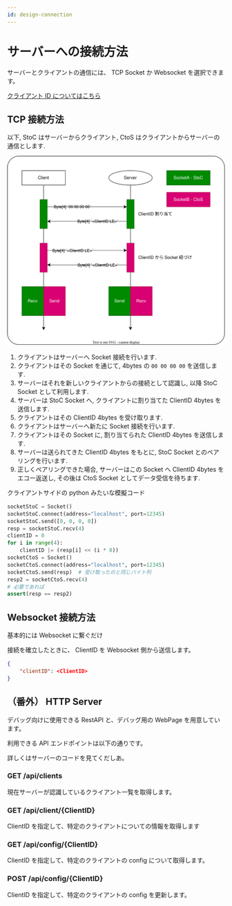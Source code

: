 ```yaml
---
id: design-connection
---
```


# サーバーへの接続方法

サーバーとクライアントの通信には、 TCP Socket か Websocket を選択できます。

[クライアント ID についてはこちら](client.md#クライアント-id)

## TCP 接続方法

以下, StoC はサーバーからクライアント, CtoS はクライアントからサーバーの通信とします.

![TCP 接続フロー](connection-tcp.svg)

1. クライアントはサーバーへ Socket 接続を行います.
1. クライアントはその Socket を通じて, 4bytes の `00 00 00 00` を送信します.
1. サーバーはそれを新しいクライアントからの接続として認識し, 以降 StoC Socket として利用します.
1. サーバーは StoC Socket へ, クライアントに割り当てた ClientID 4bytes を送信します.
1. クライアントはその ClientID 4bytes を受け取ります.
1. クライアントはサーバーへ新たに Socket 接続を行います.
1. クライアントはその Socket に, 割り当てられた ClientID 4bytes を送信します.
1. サーバーは送られてきた ClientID 4bytes をもとに, StoC Socket とのペアリングを行います.
1. 正しくペアリングできた場合, サーバーはこの Socket へ ClientID 4bytes をエコー返送し, その後は CtoS Socket としてデータ受信を待ちます.

クライアントサイドの python みたいな模擬コード

```python
socketStoC = Socket()
socketStoC.connect(address="localhost", port=12345)
socketStoC.send([0, 0, 0, 0])
resp = socketStoC.recv(4)
clientID = 0
for i in range(4):
    clientID |= (resp[i] << (i * 8))
socketCtoS = Socket()
socketCtoS.connect(address="localhost", port=12345)
socketCtoS.send(resp)  # 受け取ったのと同じバイト列
resp2 = socketCtoS.recv(4)
# 必要であれば
assert(resp == resp2)
```

## Websocket 接続方法

基本的には Websocket に繋ぐだけ

接続を確立したときに、 ClientID を Websocket 側から送信します。

```json
{
    "clientID": <ClientID>
}
```

## （番外） HTTP Server

デバッグ向けに使用できる RestAPI と、デバッグ用の WebPage を用意しています。

利用できる API エンドポイントは以下の通りです。

詳しくはサーバーのコードを見てくだしあ。

### GET /api/clients

現在サーバーが認識しているクライアント一覧を取得します。

### GET /api/client/{ClientID}

ClientID を指定して、特定のクライアントについての情報を取得します

### GET /api/config/{ClientID}

ClientID を指定して、特定のクライアントの config について取得します。

### POST /api/config/{ClientID}

ClientID を指定して、特定のクライアントの config を更新します。
